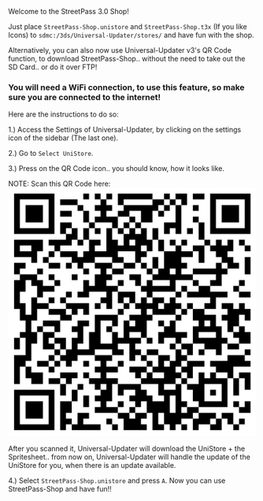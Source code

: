 Welcome to the StreetPass 3.0 Shop!

Just place `StreetPass-Shop.unistore` and `StreetPass-Shop.t3x` (If you like Icons) to `sdmc:/3ds/Universal-Updater/stores/` and have fun with the shop.

Alternatively, you can also now use Universal-Updater v3's QR Code function, to download StreetPass-Shop.. without the need to take out the SD Card.. or do it over FTP!

### You will need a WiFi connection, to use this feature, so make sure you are connected to the internet!

Here are the instructions to do so:

1.) Access the Settings of Universal-Updater, by clicking on the settings icon of the sidebar (The last one).

2.) Go to `Select UniStore`.

3.) Press on the QR Code icon.. you should know, how it looks like.

NOTE: Scan this QR Code here: ![](Store.png)

After you scanned it, Universal-Updater will download the UniStore + the Spritesheet.. from now on, Universal-Updater will handle the update of the UniStore for you, when there is an update available.

4.) Select `StreetPass-Shop.unistore` and press `A`. Now you can use StreetPass-Shop and have fun!!
